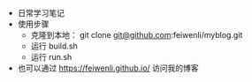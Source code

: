 - 日常学习笔记
- 使用步骤
	- 克隆到本地：
	git clone git@github.com:feiwenli/myblog.git
	- 运行 build.sh 
	- 运行 run.sh
- 也可以通过 https://feiwenli.github.io/ 访问我的博客